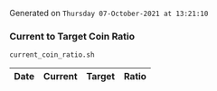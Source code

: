 Generated on `Thursday 07-October-2021 at 13:21:10`

### Current to Target Coin Ratio
`current_coin_ratio.sh`

Date|Current|Target|Ratio
---|---|---|---
